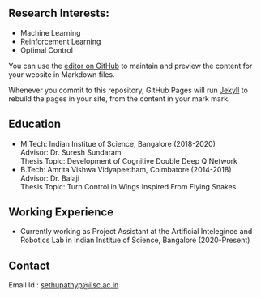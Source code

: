 ## Research Interests:

- Machine Learning
- Reinforcement Learning
- Optimal Control

You can use the [editor on GitHub](https://github.com/Sethupathy-P/Sethupathy-P.github.io/edit/main/index.md) to maintain and preview the content for your website in Markdown files.

Whenever you commit to this repository, GitHub Pages will run [Jekyll](https://jekyllrb.com/) to rebuild the pages in your site, from the content in your mark mark.

## Education

- M.Tech: Indian Institue of Science, Bangalore (2018-2020) <br/>
Advisor: Dr. Suresh Sundaram <br/>
Thesis Topic: Development of Cognitive Double Deep Q Network
- B.Tech: Amrita Vishwa Vidyapeetham, Coimbatore (2014-2018) <br/>
Advisor: Dr. Balaji <br/>
Thesis Topic: Turn Control in Wings Inspired From Flying Snakes

## Working Experience

- Currently working as Project Assistant at the Artificial Intelegince and Robotics Lab in Indian Institue of Science, Bangalore (2020-Present)  

## Contact

Email Id : sethupathyp@iisc.ac.in
